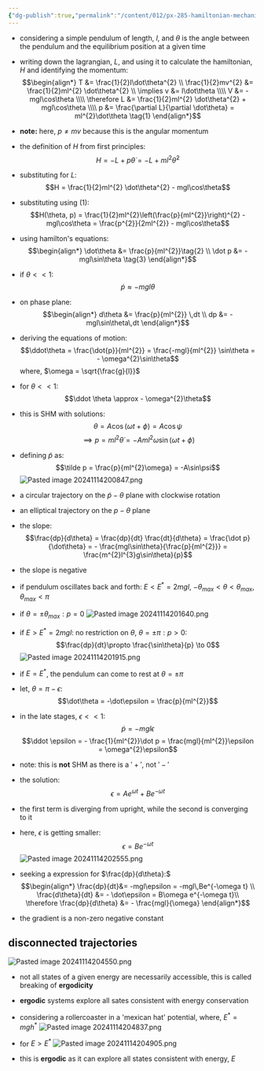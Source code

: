 ```yaml
---
{"dg-publish":true,"permalink":"/content/012/px-285-hamiltonian-mechanics-and-fluid-dynamics/term-1-hamiltonian-mechanics/f-hamilton-s-equations/px-285-f3b-pendulum/","noteIcon":"1","created":"2024-11-25T10:50:32.000+00:00","updated":"2024-12-12T13:38:35.132+00:00"}
---
```


- considering a simple pendulum of length, $l$, and $\theta$ is the angle between the pendulum and the equilibrium position at a given time
- writing down the lagrangian, $L$, and using it to calculate the hamiltonian, $H$ and identifying the momentum: 
$$\begin{align*}
	T &= \frac{1}{2}I\dot\theta^{2} \\
	\frac{1}{2}mv^{2} &= \frac{1}{2}ml^{2} \dot\theta^{2} \\
	\implies v &= l\dot\theta \\\\
	V &= -mgl\cos\theta \\\\
	\therefore L &= \frac{1}{2}ml^{2} \dot\theta^{2} + mgl\cos\theta \\\\
	p &= \frac{\partial L}{\partial \dot\theta} = ml^{2}\dot\theta \tag{1}
\end{align*}$$
- **note:** here, $p \neq mv$ because this is the angular momentum
- the definition of $H$ from first principles: 
$$H = - L + p \dot\theta = - L + ml^{2}\dot\theta^{2}$$
- substituting for $L:$ 
$$H = \frac{1}{2}ml^{2} \dot\theta^{2} - mgl\cos\theta$$
- substituting using $(1):$ 
$$H(\theta, p) = \frac{1}{2}ml^{2}\left(\frac{p}{ml^{2}}\right)^{2} - mgl\cos\theta = \frac{p^{2}}{2ml^{2}} - mgl\cos\theta$$
- using hamilton's equations: 
$$\begin{align*}
	\dot\theta &= \frac{p}{ml^{2}}\tag{2} \\
	\dot p &= -mgl\sin\theta \tag{3}
\end{align*}$$
- if $\theta<<1:$ 
$$\dot p \approx -mgl\theta$$ 
- on phase plane: 
$$\begin{align*}
	d\theta &= \frac{p}{ml^{2}} \,dt \\
	dp &= -mgl\sin\theta\,dt
\end{align*}$$

- deriving the equations of motion: 
$$\ddot\theta = \frac{\dot{p}}{ml^{2}} = \frac{-mgl}{ml^{2}} \sin\theta = - \omega^{2}\sin\theta$$
	where, $\omega = \sqrt{\frac{g}{l}}$
- for $\theta<<1:$ 
$$\ddot \theta \approx - \omega^{2}\theta$$
- this is SHM with solutions: 
$$\theta = A\cos(\omega t + \phi) = A\cos\psi$$
$$\implies p = ml^{2}\dot\theta = - Aml^{2} \omega \sin(\omega t + \phi)$$
- defining $\tilde p$ as: 
$$\tilde p = \frac{p}{ml^{2}\omega} = -A\sin\psi$$
![Pasted image 20241114200847.png](/img/user/pics/Pasted%20image%2020241114200847.png)
- a circular trajectory on the $\tilde p - \theta$ plane with clockwise rotation
- an elliptical trajectory on the $p-\theta$ plane
- the slope: 
$$\frac{dp}{d\theta} = \frac{dp}{dt} \frac{dt}{d\theta} = \frac{\dot p}{\dot\theta} = - \frac{mgl\sin\theta}{\frac{p}{ml^{2}}} = \frac{m^{2}l^{3}g\sin\theta}{p}$$
- the slope is negative
- if pendulum oscillates back and forth: $E<E^{*} = 2mgl$, $-\theta_{max} < \theta < \theta_{max}$, $\theta_{max}<\pi$
- if $\theta = \pm \theta_{max}: p=0$
![Pasted image 20241114201640.png](/img/user/pics/Pasted%20image%2020241114201640.png)
- if $E>E^{*} = 2mgl:$ no restriction on $\theta$, $\theta=\pm\pi : p>0:$ 
$$\frac{dp}{dt}\propto \frac{\sin\theta}{p} \to 0$$
![Pasted image 20241114201915.png](/img/user/pics/Pasted%20image%2020241114201915.png)
- if $E=E^{*}$, the pendulum can come to rest at $\theta=\pm\pi$
- let, $\theta = \pi - \epsilon:$ 
$$\dot\theta = -\dot\epsilon = \frac{p}{ml^{2}}$$
- in the late stages, $\epsilon<<1:$ 
$$\dot p = -mgl\epsilon$$
$$\ddot \epsilon = - \frac{1}{ml^{2}}\dot p = \frac{mgl}{ml^{2}}\epsilon = \omega^{2}\epsilon$$
- note: this is **not** SHM as there is a $'+'$, not $'-'$
- the solution: 
$$\epsilon = A e^{\omega t} + B e^{-\omega t}$$
- the first term is diverging from upright, while the second is converging to it
- here,  $\epsilon$ is getting smaller: 
$$\epsilon = Be^{-\omega t}$$
![Pasted image 20241114202555.png](/img/user/pics/Pasted%20image%2020241114202555.png)
- seeking a expression for $\frac{dp}{d\theta}:$ 
$$\begin{align*}
	\frac{dp}{dt}&= -mgl\epsilon = -mgl\,Be^{-\omega t} \\
	\frac{d\theta}{dt} &= - \dot\epsilon = B\omega e^{-\omega t}\\
	\therefore \frac{dp}{d\theta} &= - \frac{mgl}{\omega}
\end{align*}$$
- the gradient is a non-zero negative constant
## disconnected trajectories
![Pasted image 20241114204550.png](/img/user/pics/Pasted%20image%2020241114204550.png)
- not all states of a given energy are necessarily accessible, this is called breaking of **ergodicity**
- **ergodic** systems explore all sates consistent with energy conservation

- considering a rollercoaster in a 'mexican hat' potential, where, $E^{*} = mgh^{*}$
![Pasted image 20241114204837.png](/img/user/pics/Pasted%20image%2020241114204837.png)
- for $E>E^{*}$
![Pasted image 20241114204905.png](/img/user/pics/Pasted%20image%2020241114204905.png)
- this is **ergodic** as it can explore all states consistent with energy, $E$
